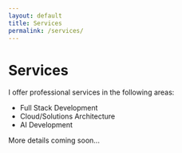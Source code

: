 ```yaml
---
layout: default
title: Services
permalink: /services/
---
```


# Services

I offer professional services in the following areas:

- Full Stack Development
- Cloud/Solutions Architecture
- AI Development

More details coming soon... 